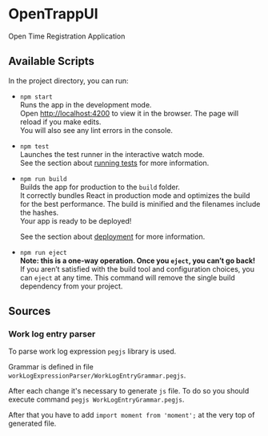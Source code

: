 # OpenTrappUI
Open Time Registration Application

## Available Scripts

In the project directory, you can run:

- `npm start`  
    Runs the app in the development mode.<br>
    Open [http://localhost:4200](http://localhost:4200) to view it in the browser.
    The page will reload if you make edits.<br>
    You will also see any lint errors in the console.

- `npm test`  
    Launches the test runner in the interactive watch mode.<br>
    See the section about [running tests](https://facebook.github.io/create-react-app/docs/running-tests) for more information.

- `npm run build`  
    Builds the app for production to the `build` folder.<br>
    It correctly bundles React in production mode and optimizes the build for the best performance.
    The build is minified and the filenames include the hashes.<br>
    Your app is ready to be deployed!
    
    See the section about [deployment](https://facebook.github.io/create-react-app/docs/deployment) for more information.

- `npm run eject`  
    **Note: this is a one-way operation. Once you `eject`, you can’t go back!**
    If you aren’t satisfied with the build tool and configuration choices, you can `eject` at any time. 
    This command will remove the single build dependency from your project.
    
## Sources

### Work log entry parser
To parse work log expression `pegjs` library is used.

Grammar is defined in file `workLogExpressionParser/WorkLogEntryGrammar.pegjs`.

After each change it's necessary to generate `js` file. To do so you should execute command `pegjs WorkLogEntryGrammar.pegjs`.

After that you have to add `import moment from 'moment';` at the very top of generated file. 
